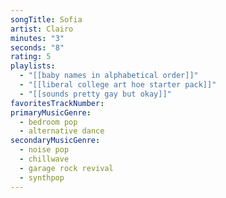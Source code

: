 ```yaml
---
songTitle: Sofia
artist: Clairo
minutes: "3"
seconds: "8"
rating: 5
playlists:
  - "[[baby names in alphabetical order]]"
  - "[[liberal college art hoe starter pack]]"
  - "[[sounds pretty gay but okay]]"
favoritesTrackNumber:
primaryMusicGenre:
  - bedroom pop
  - alternative dance
secondaryMusicGenre:
  - noise pop
  - chillwave
  - garage rock revival
  - synthpop
---
```

